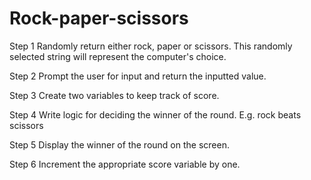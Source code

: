 # Rock-paper-scissors

Step 1
Randomly return either rock, paper or scissors. This randomly selected string will represent the computer's choice.


Step 2
Prompt the user for input and return the inputted value. 


Step 3
Create two variables to keep track of score.


Step 4
Write logic for deciding the winner of the round. E.g. rock beats scissors


Step 5
Display the winner of the round on the screen.


Step 6
Increment the appropriate score variable by one.

